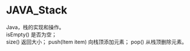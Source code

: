 # JAVA_Stack
Java，栈的实现和操作。  
isEmpty() 是否为空；  
size()  返回大小；
push(Item item) 向栈顶添加元素；
pop() 从栈顶删除元素。
